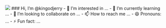 <img src="https://capsule-render.vercel.app/api?type=waving&color=F3F781&height=200&section=header&text=Jerry's Github&fontSize=90" />
### Hi, I’m @kingodjerry
- 👀 I’m interested in ...
- 🌱 I’m currently learning ...
- 💞️ I’m looking to collaborate on ...
- 📫 How to reach me ...
- 😄 Pronouns: ...
- ⚡ Fun fact: ...

<!---
kingodjerry/kingodjerry is a ✨ special ✨ repository because its `README.md` (this file) appears on your GitHub profile.
You can click the Preview link to take a look at your changes.
--->
